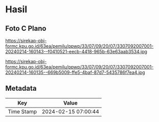 # Hasil

## Foto C Plano

https://sirekap-obj-formc.kpu.go.id/63ea/pemilu/ppwp/33/07/09/20/07/3307092007001-20240214-160143--f0410521-eecb-4418-965b-63e63aab3534.jpg

https://sirekap-obj-formc.kpu.go.id/63ea/pemilu/ppwp/33/07/09/20/07/3307092007001-20240214-160135--669b5009-ffe5-4baf-87d7-5435786f7ea4.jpg


## Metadata

| Key        | Value               |
| ---------- | ------------------- |
| Time Stamp | 2024-02-15 07:00:44 |



